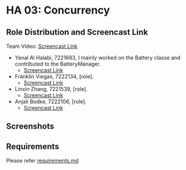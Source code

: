# HA 03: Concurrency
<!-- TODO -->
## Role Distribution and Screencast Link
<!-- TODO -->
Team Video: [Screencast Link]()

- Yanal Al Halabi, 7221683, I mainly worked on the Battery classe and contributed to the BatteryManager.
  - [Screencast Link](https://drive.google.com/file/d/1RVVtSmZ9eWW0XamtcSdqhVoF7RYMWg5W/view?usp=sharing)
- Franklin Viegas, 7222134, [role].
  - [Screencast Link]()
- Linxin Zhang, 7221539, [role].
  - [Screencast Link]()
- Anjali Bodke, 7222106, [role].
  - [Screencast Link]()

## Screenshots
<!-- TODO -->

## Requirements
Please refer [requirements.md](./requirements.md)
